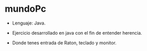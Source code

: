 # mundoPc

-  Lenguaje: Java.

-  Ejercicio desarrollado en java con el fin de entender herencia.
-  Donde tenes entrada de Raton, teclado y monitor.
